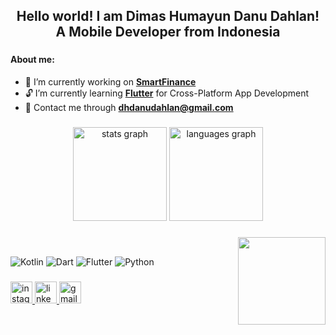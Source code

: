<h2 align="center">Hello world! I am Dimas Humayun Danu Dahlan!<br>A Mobile Developer from Indonesia</h2>

### 

#### About me:
- :turtle: I’m currently working on [**SmartFinance**](https://github.com/dhdanudahlan/smartfinance.git)
- :unlock: I’m currently learning [**Flutter**](https://flutter.dev/) for Cross-Platform App Development
- :email: Contact me through <a href="mailto:dhdanudahlan@gmail.com">**dhdanudahlan@gmail.com**</a>

###

<div align="center">
  <img src="https://github-readme-stats.vercel.app/api?username=dhdanudahlan&hide_title=false&hide_rank=false&show_icons=true&include_all_commits=false&count_private=true&disable_animations=false&theme=dracula&locale=en&hide_border=false" height="150" alt="stats graph" />
  <img src="https://github-readme-stats.vercel.app/api/top-langs?username=dhdanudahlan&locale=en&hide_title=false&layout=compact&card_width=320&langs_count=5&theme=dracula&hide_border=false" height="150" alt="languages graph"  />
</div>

###

<img align="right" height="140" src="https://media4.giphy.com/media/v1.Y2lkPTc5MGI3NjExeXRpMXNubDV3bm83aW1wZGV5dDhkMmxpNHd2cWFmcnF0MTFvMTZtOSZlcD12MV9pbnRlcm5hbF9naWZfYnlfaWQmY3Q9Zw/h0Cq1ClzO3UpupFPjP/giphy.gif"  />

###
<br>

![Kotlin](https://img.shields.io/badge/Kotlin-B125EA?style=for-the-badge&logo=kotlin&logoColor=white) ![Dart](https://img.shields.io/badge/Dart-0175C2?style=for-the-badge&logo=dart&logoColor=white) ![Flutter](https://img.shields.io/badge/Flutter-0175C2?style=for-the-badge&logo=flutter&logoColor=white) ![Python](https://img.shields.io/badge/Python-02569B?style=for-the-badge&logo=python&logoColor=white)

###

<div align="left">
  <a href="https://www.instagram.com/dimas.hdanud/" target="_blank">
    <img src="https://img.shields.io/static/v1?message=Instagram&logo=instagram&label=&color=E4405F&logoColor=white&labelColor=&style=for-the-badge" height="35" alt="instagram logo"  />
  </a>
  <a href="https://www.linkedin.com/in/dhdanudahlan/" target="_blank">
    <img src="https://img.shields.io/static/v1?message=LinkedIn&logo=linkedin&label=&color=0077B5&logoColor=white&labelColor=&style=for-the-badge" height="35" alt="linkedin logo"  />
  </a>
  <a href="mailto:dhdanudahlan@gmail.com" target="_blank">
    <img src="https://img.shields.io/static/v1?message=Gmail&logo=gmail&label=&color=D14836&logoColor=white&labelColor=&style=for-the-badge" height="35" alt="gmail logo"  />
  </a>
</div>

###

<!-- ![image]()
![image]()
![image]()
![image]() -->
